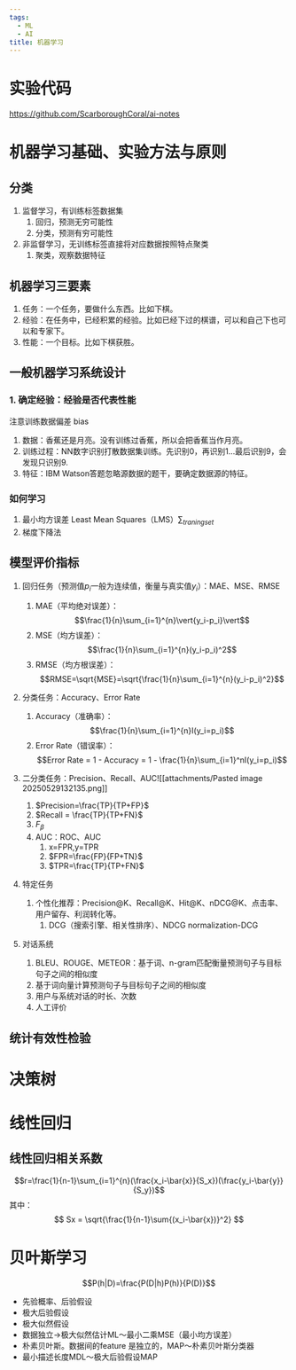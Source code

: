```yaml
---
tags:
  - ML
  - AI
title: 机器学习
---
```


# 实验代码

https://github.com/ScarboroughCoral/ai-notes
# 机器学习基础、实验方法与原则

## 分类
1. 监督学习，有训练标签数据集
	1. 回归，预测无穷可能性
	2. 分类，预测有穷可能性
2. 非监督学习，无训练标签直接将对应数据按照特点聚类
	1. 聚类，观察数据特征

## 机器学习三要素

1. 任务：一个任务，要做什么东西。比如下棋。
2. 经验：在任务中，已经积累的经验。比如已经下过的棋谱，可以和自己下也可以和专家下。
3. 性能：一个目标。比如下棋获胜。

## 一般机器学习系统设计

### 1. 确定经验：经验是否代表性能

注意训练数据偏差 bias

1. 数据：香蕉还是月亮。没有训练过香蕉，所以会把香蕉当作月亮。
2. 训练过程：NN数字识别打散数据集训练。先识别0，再识别1...最后识别9，会发现只识别9.
3. 特征：IBM Watson答题忽略源数据的题干，要确定数据源的特征。

### 如何学习

1. 最小均方误差 Least Mean Squares（LMS）$\sum_{traning set}$
2. 梯度下降法


## 模型评价指标

1. 回归任务（预测值$p_i$一般为连续值，衡量与真实值$y_i$）：MAE、MSE、RMSE
	1. MAE（平均绝对误差）：$$\frac{1}{n}\sum_{i=1}^{n}\vert{y_i-p_i}\vert$$
	2. MSE（均方误差）：$$\frac{1}{n}\sum_{i=1}^{n}(y_i-p_i)^2$$
	3. RMSE（均方根误差）：$$RMSE=\sqrt{MSE}=\sqrt{\frac{1}{n}\sum_{i=1}^{n}(y_i-p_i)^2}$$
2. 分类任务：Accuracy、Error Rate
	1. Accuracy（准确率）：$$\frac{1}{n}\sum_{i=1}^{n}I(y_i=p_i)$$
	2. Error Rate（错误率）：$$Error Rate = 1 - Accuracy = 1 - \frac{1}{n}\sum_{i=1}^nI(y_i=p_i)$$
	
3. 二分类任务：Precision、Recall、AUC![[attachments/Pasted image 20250529132135.png]]
	1. $Precision=\frac{TP}{TP+FP}$
	2. $Recall = \frac{TP}{TP+FN}$
	3. $F_\beta$
	4. AUC：ROC、AUC
		1. x=FPR,y=TPR
		2. $FPR=\frac{FP}{FP+TN}$
		3. $TPR=\frac{TP}{TP+FN}$
4. 特定任务
	1. 个性化推荐：Precision@K、Recall@K、Hit@K、nDCG@K、点击率、用户留存、利润转化等。
		1. DCG（搜索引擎、相关性排序）、NDCG normalization-DCG
5. 对话系统
	1. BLEU、ROUGE、METEOR：基于词、n-gram匹配衡量预测句子与目标句子之间的相似度
	2. 基于词向量计算预测句子与目标句子之间的相似度
	3. 用户与系统对话的时长、次数
	4. 人工评价

## 统计有效性检验



# 决策树


# 线性回归


## 线性回归相关系数

$$r=\frac{1}{n-1}\sum_{i=1}^{n}(\frac{x_i-\bar{x}}{S_x})(\frac{y_i-\bar{y}}{S_y})$$
其中：
$$
Sx = \sqrt{\frac{1}{n-1}\sum{(x_i-\bar{x})}^2}
$$


# 贝叶斯学习

$$P(h|D)=\frac{P(D|h)P(h)}{P(D)}$$
- 先验概率、后验假设
- 极大后验假设
- 极大似然假设
- 数据独立->极大似然估计ML～最小二乘MSE（最小均方误差）
- 朴素贝叶斯。数据间的feature 是独立的，MAP～朴素贝叶斯分类器
- 最小描述长度MDL～极大后验假设MAP